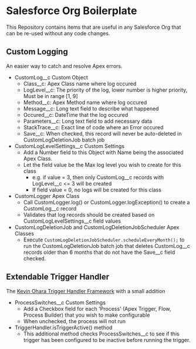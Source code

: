 # Salesforce Org Boilerplate

This Repository contains items that are useful in any Salesforce Org that can be re-used without any code changes.

## Custom Logging

An easier way to catch and resolve Apex errors.

- CustomLog__c Custom Object
    - Class__c: Apex Class name where log occured
    - LogLevel__c: The priority of the log, lower number is higher priority, Must be in range [1, 9]
    - Method__c: Apex Method name where log occured
    - Message__c: Long text field to describe what happened
    - Occured__c: DateTime that the log occured
    - Parameters__c: Long text field to add necessary data
    - StackTrace__c: Exact line of code where an Error occured
    - Save__c: When checked, this record will never be auto-deleted in CustomLogDeletionJob batch job
- CustomLogLevelSettings__c Custom Settings
    - Add a Number field to this Object with Name being the associated Apex Class. 
    - Let the field value be the Max log level you wish to create for this class
        - e.g. if value = 3, then only CustomLog__c records with LogLevel__c <= 3 will be created
        - If field value = 0, no logs will be created for this class
- CustomLogger Apex Class
    - Call CustomLogger.log() or CustomLogger.logException() to create a CustomLog__c record
    - Validates that log records should be created based on CustomLogLevelSettings__c field values
- CustomLogDeletionJob and CustomLogDeletionJobScheduler Apex Classes
    - Execute `CustomLogDeletionJobScheduler.scheduleEveryMonth();` to run the CustomLogDeletionJob batch job that deletes CustomLog__c records older than 6 months that do not have the Save__c field checked.

## Extendable Trigger Handler

The [Kevin Ohara Trigger Handler Framework](https://github.com/kevinohara80/sfdc-trigger-framework) with a small addition

- ProcessSwitches__c Custom Settings
    - Add a Checkbox field for each 'Process' (Apex Trigger, Flow, Process Builder) that you wish to make configurable
    - When unchecked, the process will not run
- TriggerHandler.isTriggerActive() method
    - This additional method checks ProcessSwitches__c to see if this trigger has been configured to be inactive before running the trigger.

